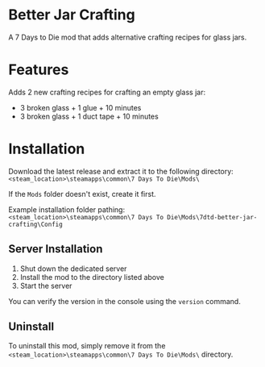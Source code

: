 # Better Jar Crafting
A 7 Days to Die mod that adds alternative crafting recipes for glass jars.

# Features
Adds 2 new crafting recipes for crafting an empty glass jar:  
- 3 broken glass + 1 glue + 10 minutes  
- 3 broken glass + 1 duct tape + 10 minutes  

# Installation
Download the latest release and extract it to the following directory:  
`<steam_location>\steamapps\common\7 Days To Die\Mods\`  

If the `Mods` folder doesn't exist, create it first.

Example installation folder pathing:  
`<steam_location>\steamapps\common\7 Days To Die\Mods\7dtd-better-jar-crafting\Config`  

## Server Installation
1. Shut down the dedicated server  
2. Install the mod to the directory listed above  
3. Start the server  

You can verify the version in the console using the `version` command.  

## Uninstall
To uninstall this mod, simply remove it from the `<steam_location>\steamapps\common\7 Days To Die\Mods\` directory.  

&nbsp;